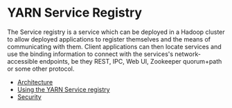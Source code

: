 <!---
   Licensed to the Apache Software Foundation (ASF) under one or more
   contributor license agreements.  See the NOTICE file distributed with
   this work for additional information regarding copyright ownership.
   The ASF licenses this file to You under the Apache License, Version 2.0
   (the "License"); you may not use this file except in compliance with
   the License.  You may obtain a copy of the License at

       http://www.apache.org/licenses/LICENSE-2.0

   Unless required by applicable law or agreed to in writing, software
   distributed under the License is distributed on an "AS IS" BASIS,
   WITHOUT WARRANTIES OR CONDITIONS OF ANY KIND, either express or implied.
   See the License for the specific language governing permissions and
   limitations under the License.
-->

# YARN Service Registry

The Service registry is a service which can be deployed in a Hadoop cluster
to allow deployed applications to register themselves and the means of
communicating with them. Client applications can then locate services
and use the binding information to connect with the services's network-accessible
endpoints, be they REST, IPC, Web UI, Zookeeper quorum+path or some other protocol.

* [Architecture](yarn-registry.html)
* [Using the YARN Service registry](using-the-yarn-service-registry.html)
* [Security](registry-security.html)
